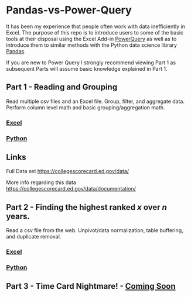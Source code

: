 # Pandas-vs-Power-Query

It has been my experience that people often work with data inefficiently in Excel. The purpose of this repo is to introduce users to some of the basic tools at their disposal using the Excel Add-in [PowerQuery](https://www.microsoft.com/en-us/download/details.aspx?id=39379) as well as to introduce them to similar methods with the Python data science library [Pandas](https://pandas.pydata.org/). 

If you are new to Power Query I strongly recommend viewing Part 1 as subsequent Parts will assume basic knowledge explained in Part 1.

## Part 1 - Reading and Grouping
Read multiple csv files and an Excel file. Group, filter, and aggregate data. Perform column level math and basic grouping/aggregation math. 
### [Excel](Part1/README.md)
### [Python](Part1/Pandas%20vs%20PowerQuery.ipynb)



## Links
Full Data set
https://collegescorecard.ed.gov/data/

More info regarding this data
https://collegescorecard.ed.gov/data/documentation/

## Part 2 - Finding the highest ranked *x* over *n* years.
Read a csv file from the web. Unpivot/data normalization, table buffering, and duplicate removal.

### [Excel](https://github.com/click-here/Pandas-vs-Power-Query/tree/master/Part2#what-question-are-we-solving)
### [Python](https://github.com/click-here/Pandas-vs-Power-Query/blob/master/Part2/main.py)

## Part 3 - Time Card Nightmare! - [Coming Soon](https://github.com/click-here/Timecard-Nightmare)
